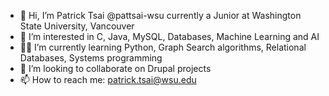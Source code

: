 - 👋 Hi, I’m Patrick Tsai @pattsai-wsu currently a Junior at Washington State University, Vancouver
- 👀 I’m interested in C, Java, MySQL, Databases, Machine Learning and AI
- 🤷‍♂️ I’m currently learning Python, Graph Search algorithms, Relational Databases, Systems programming
- 🍕 I’m looking to collaborate on Drupal projects
- 📫 How to reach me: patrick.tsai@wsu.edu

<!---
pattsai-wsu/pattsai-wsu is a ✨ special ✨ repository because its `README.md` (this file) appears on your GitHub profile.
You can click the Preview link to take a look at your changes.
--->
